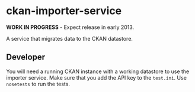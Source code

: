 # ckan-importer-service

__WORK IN PROGRESS__ - Expect release in early 2013.

A service that migrates data to the CKAN datastore.

## Developer

You will need a running CKAN instance with a working datastore to use the importer service. Make sure that you add the API key to the `test.ini`. Use `nosetests` to run the tests. 